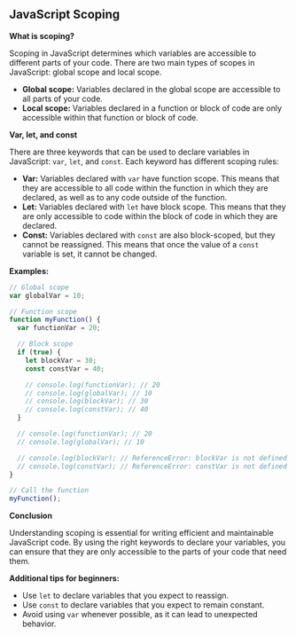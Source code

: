 ## JavaScript Scoping

**What is scoping?**

Scoping in JavaScript determines which variables are accessible to different parts of your code. There are two main types of scopes in JavaScript: global scope and local scope.

- **Global scope:** Variables declared in the global scope are accessible to all parts of your code.
- **Local scope:** Variables declared in a function or block of code are only accessible within that function or block of code.

**Var, let, and const**

There are three keywords that can be used to declare variables in JavaScript: `var`, `let`, and `const`. Each keyword has different scoping rules:

- **Var:** Variables declared with `var` have function scope. This means that they are accessible to all code within the function in which they are declared, as well as to any code outside of the function.
- **Let:** Variables declared with `let` have block scope. This means that they are only accessible to code within the block of code in which they are declared.
- **Const:** Variables declared with `const` are also block-scoped, but they cannot be reassigned. This means that once the value of a `const` variable is set, it cannot be changed.

**Examples:**

```javascript
// Global scope
var globalVar = 10;

// Function scope
function myFunction() {
  var functionVar = 20;

  // Block scope
  if (true) {
    let blockVar = 30;
    const constVar = 40;

    // console.log(functionVar); // 20
    // console.log(globalVar); // 10
    // console.log(blockVar); // 30
    // console.log(constVar); // 40
  }

  // console.log(functionVar); // 20
  // console.log(globalVar); // 10

  // console.log(blockVar); // ReferenceError: blockVar is not defined
  // console.log(constVar); // ReferenceError: constVar is not defined
}

// Call the function
myFunction();
```

**Conclusion**

Understanding scoping is essential for writing efficient and maintainable JavaScript code. By using the right keywords to declare your variables, you can ensure that they are only accessible to the parts of your code that need them.

**Additional tips for beginners:**

- Use `let` to declare variables that you expect to reassign.
- Use `const` to declare variables that you expect to remain constant.
- Avoid using `var` whenever possible, as it can lead to unexpected behavior.
